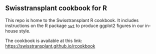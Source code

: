 ## Swisstransplant cookbook for R

This repo is home to the Swisstransplant R cookbook. It includes instructions on the R package [`swt`](https://github.com/Swisstransplant/swt) to produce ggplot2 figures in our in-house style.

The cookbook is available at this link:
<https://swisstransplant.github.io/rcookbook>

